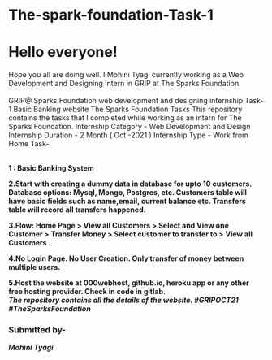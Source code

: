 # The-spark-foundation-Task-1
<h1>Hello everyone!</h1> Hope you all are doing well. I Mohini Tyagi currently working as a Web Development and Designing Intern in GRIP at The Sparks Foundation.<br><br>
GRIP@ Sparks Foundation web development and designing internship Task-1 Basic Banking website The Sparks Foundation Tasks This repository contains the tasks that I completed while working as an intern for The Sparks Foundation. Internship Category - Web Development and Design Internship Duration - 2 Month ( Oct -2021 ) Internship Type - Work from Home Task- <b><br><br> <p> 1 : Basic Banking System

   2.Start with creating a dummy data in database for upto 10 customers. Database options: Mysql, Mongo, Postgres, etc. Customers table will have basic fields such as name,email,      current balance etc. Transfers table will record all transfers happened.

   3.Flow: Home Page > View all Customers > Select and View one Customer > Transfer Money > Select customer to transfer to > View all Customers .

   4.No Login Page. No User Creation. Only transfer of money between multiple users.

   5.Host the website at 000webhost, github.io, heroku app or any other free hosting provider. Check in code in gitlab.<br>
  <i> The repository contains all the details of the website. #GRIPOCT21 #TheSparksFoundation </i>
</p>
<h3>Submitted by- </h3> <i><b>Mohini Tyagi </b></i>

